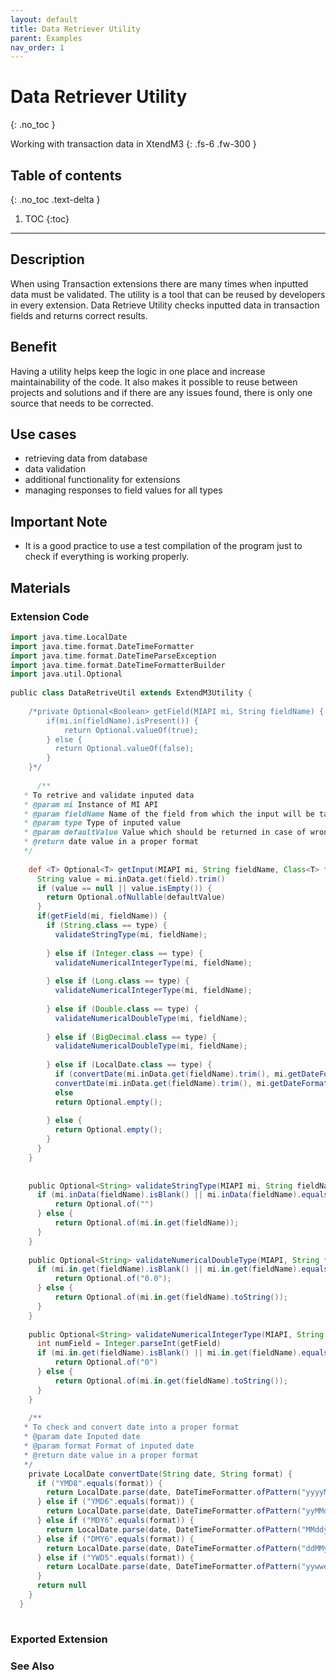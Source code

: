 ```yaml
---
layout: default
title: Data Retriever Utility
parent: Examples
nav_order: 1
---
```

 
# Data Retriever Utility
{: .no_toc }
 
Working with transaction data in XtendM3
{: .fs-6 .fw-300 }
 
## Table of contents
{: .no_toc .text-delta }
 
1. TOC
{:toc}
 
---
 
## Description
When using Transaction extensions there are many times when inputted data must be validated. The utility is a tool that can be reused by developers in every extension. Data Retrieve Utility checks inputted data in transaction fields and returns correct results. 
 
## Benefit
Having a utility helps keep the logic in one place and increase maintainability of the code. It also makes it possible to reuse between projects and solutions and if there are any issues found, there is only one source that needs to be corrected.
 
 
## Use cases
* retrieving data from database
* data validation
* additional functionality for extensions
* managing responses to field values for all types
 
## Important Note
- It is a good practice to use a test compilation of the program just to check if everything is working properly.
 
 
## Materials
### Extension Code
```groovy
import java.time.LocalDate
import java.time.format.DateTimeFormatter
import java.time.format.DateTimeParseException
import java.time.format.DateTimeFormatterBuilder
import java.util.Optional
 
public class DataRetriveUtil extends ExtendM3Utility {
  
    /*private Optional<Boolean> getField(MIAPI mi, String fieldName) {
        if(mi.in(fieldName).isPresent()) {
            return Optional.valueOf(true);
        } else {
          return Optional.valueOf(false);
        }
    }*/
    
      /**
   * To retrive and validate inputed data
   * @param mi Instance of MI API
   * @param fieldName Name of the field from which the input will be taken to validation
   * @param type Type of inputed value
   * @param defaultValue Value which should be returned in case of wrong data input***
   * @return date value in a proper format
   */
 
    def <T> Optional<T> getInput(MIAPI mi, String fieldName, Class<T> type, T defaultValue) {
      String value = mi.inData.get(field).trim()
      if (value == null || value.isEmpty()) {
        return Optional.ofNullable(defaultValue)
      }
      if(getField(mi, fieldName)) {
        if (String.class == type) {
          validateStringType(mi, fieldName);
 
        } else if (Integer.class == type) {
          validateNumericalIntegerType(mi, fieldName);
        
        } else if (Long.class == type) {
          validateNumericalIntegerType(mi, fieldName);
        
        } else if (Double.class == type) {
          validateNumericalDoubleType(mi, fieldName);
        
        } else if (BigDecimal.class == type) {
          validateNumericalDoubleType(mi, fieldName);
        
        } else if (LocalDate.class == type) {
          if (convertDate(mi.inData.get(fieldName).trim(), mi.getDateFormat()) != null)
          convertDate(mi.inData.get(fieldName).trim(), mi.getDateFormat());
          else
          return Optional.empty();
          
        } else {
          return Optional.empty();
        }
      }
    }
    
 
    public Optional<String> validateStringType(MIAPI mi, String fieldName){
      if (mi.inData(fieldName).isBlank() || mi.inData(fieldName).equals("?")){
          return Optional.of("")
      } else {
          return Optional.of(mi.in.get(fieldName));
      }
    }
 
    public Optional<String> validateNumericalDoubleType(MIAPI, String fieldName){
      if (mi.in.get(fieldName).isBlank() || mi.in.get(fieldName).equals("?")){
          return Optional.of("0.0");
      } else {
          return Optional.of(mi.in.get(fieldName).toString());
      }
    }
    
    public Optional<String> validateNumericalIntegerType(MIAPI, String getField){
      int numField = Integer.parseInt(getField)
      if (mi.in.get(fieldName).isBlank() || mi.in.get(fieldName).equals("?")){
          return Optional.of("0")
      } else {
          return Optional.of(mi.in.get(fieldName).toString());
      }
    }
    
    /**
   * To check and convert date into a proper format
   * @param date Inputed date
   * @param format Format of inputed date
   * @return date value in a proper format
   */
    private LocalDate convertDate(String date, String format) {
      if ("YMD8".equals(format)) {
        return LocalDate.parse(date, DateTimeFormatter.ofPattern("yyyyMMdd"))
      } else if ("YMD6".equals(format)) {
        return LocalDate.parse(date, DateTimeFormatter.ofPattern("yyMMdd"))
      } else if ("MDY6".equals(format)) {
        return LocalDate.parse(date, DateTimeFormatter.ofPattern("MMddyy"))
      } else if ("DMY6".equals(format)) {
        return LocalDate.parse(date, DateTimeFormatter.ofPattern("ddMMyy"))
      } else if ("YWD5".equals(format)) {
        return LocalDate.parse(date, DateTimeFormatter.ofPattern("yywwe"))
      }
      return null
    }
  }
 
```
 
### Exported Extension
 
 
### See Also
 

